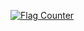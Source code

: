 <a href="https://info.flagcounter.com/DmcB"><img src="https://s01.flagcounter.com/count2/DmcB/bg_FFFFFF/txt_000000/border_CCCCCC/columns_2/maxflags_10/viewers_0/labels_1/pageviews_1/flags_0/percent_0/" alt="Flag Counter" border="0"></a>
